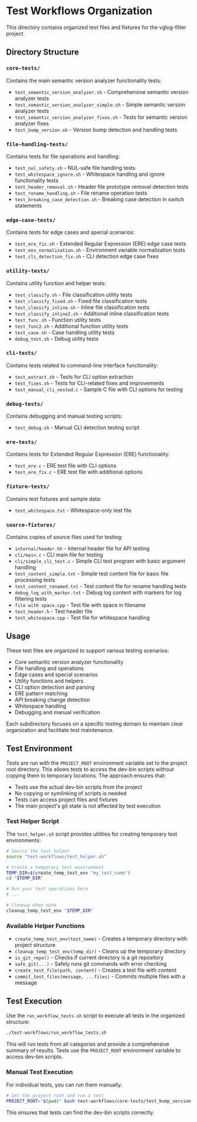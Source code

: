# Test Workflows Organization

This directory contains organized test files and fixtures for the vglog-filter project.

## Directory Structure

### `core-tests/`
Contains the main semantic version analyzer functionality tests:
- `test_semantic_version_analyzer.sh` - Comprehensive semantic version analyzer tests
- `test_semantic_version_analyzer_simple.sh` - Simple semantic version analyzer tests
- `test_semantic_version_analyzer_fixes.sh` - Tests for semantic version analyzer fixes
- `test_bump_version.sh` - Version bump detection and handling tests

### `file-handling-tests/`
Contains tests for file operations and handling:
- `test_nul_safety.sh` - NUL-safe file handling tests
- `test_whitespace_ignore.sh` - Whitespace handling and ignore functionality tests
- `test_header_removal.sh` - Header file prototype removal detection tests
- `test_rename_handling.sh` - File rename operation tests
- `test_breaking_case_detection.sh` - Breaking case detection in switch statements

### `edge-case-tests/`
Contains tests for edge cases and special scenarios:
- `test_ere_fix.sh` - Extended Regular Expression (ERE) edge case tests
- `test_env_normalization.sh` - Environment variable normalization tests
- `test_cli_detection_fix.sh` - CLI detection edge case fixes

### `utility-tests/`
Contains utility function and helper tests:
- `test_classify.sh` - File classification utility tests
- `test_classify_fixed.sh` - Fixed file classification tests
- `test_classify_inline.sh` - Inline file classification tests
- `test_classify_inline2.sh` - Additional inline classification tests
- `test_func.sh` - Function utility tests
- `test_func2.sh` - Additional function utility tests
- `test_case.sh` - Case handling utility tests
- `debug_test.sh` - Debug utility tests

### `cli-tests/`
Contains tests related to command-line interface functionality:
- `test_extract.sh` - Tests for CLI option extraction
- `test_fixes.sh` - Tests for CLI-related fixes and improvements
- `test_manual_cli_nested.c` - Sample C file with CLI options for testing

### `debug-tests/`
Contains debugging and manual testing scripts:
- `test_debug.sh` - Manual CLI detection testing script

### `ere-tests/`
Contains tests for Extended Regular Expression (ERE) functionality:
- `test_ere.c` - ERE test file with CLI options
- `test_ere_fix.c` - ERE test file with additional options

### `fixture-tests/`
Contains test fixtures and sample data:
- `test_whitespace.txt` - Whitespace-only test file

### `source-fixtures/`
Contains copies of source files used for testing:
- `internal/header.hh` - Internal header file for API testing
- `cli/main.c` - CLI main file for testing
- `cli/simple_cli_test.c` - Simple CLI test program with basic argument handling
- `test_content_simple.txt` - Simple test content file for basic file processing tests
- `test_content_renamed.txt` - Test content file for rename handling tests
- `debug_log_with_marker.txt` - Debug log content with markers for log filtering tests
- `file with space.cpp` - Test file with space in filename
- `test_header.h` - Test header file
- `test_whitespace.cpp` - Test file for whitespace handling

## Usage

These test files are organized to support various testing scenarios:
- Core semantic version analyzer functionality
- File handling and operations
- Edge cases and special scenarios
- Utility functions and helpers
- CLI option detection and parsing
- ERE pattern matching
- API breaking change detection
- Whitespace handling
- Debugging and manual verification

Each subdirectory focuses on a specific testing domain to maintain clear organization and facilitate test maintenance.

## Test Environment

Tests are run with the `PROJECT_ROOT` environment variable set to the project root directory. This allows tests to access the dev-bin scripts without copying them to temporary locations. The approach ensures that:

- Tests use the actual dev-bin scripts from the project
- No copying or symlinking of scripts is needed
- Tests can access project files and fixtures
- The main project's git state is not affected by test execution

### Test Helper Script

The `test_helper.sh` script provides utilities for creating temporary test environments:

```bash
# Source the test helper
source "test-workflows/test_helper.sh"

# Create a temporary test environment
TEMP_DIR=$(create_temp_test_env "my_test_name")
cd "$TEMP_DIR"

# Run your test operations here
# ...

# Cleanup when done
cleanup_temp_test_env "$TEMP_DIR"
```

### Available Helper Functions

- `create_temp_test_env(test_name)` - Creates a temporary directory with project structure
- `cleanup_temp_test_env(temp_dir)` - Cleans up the temporary directory
- `is_git_repo()` - Checks if current directory is a git repository
- `safe_git(...)` - Safely runs git commands with error checking
- `create_test_file(path, content)` - Creates a test file with content
- `commit_test_files(message, ...files)` - Commits multiple files with a message

## Test Execution

Use the `run_workflow_tests.sh` script to execute all tests in the organized structure:

```bash
./test-workflows/run_workflow_tests.sh
```

This will run tests from all categories and provide a comprehensive summary of results. Tests use the `PROJECT_ROOT` environment variable to access dev-bin scripts.

### Manual Test Execution

For individual tests, you can run them manually:

```bash
# Set the project root and run a test
PROJECT_ROOT="$(pwd)" bash test-workflows/core-tests/test_bump_version.sh
```

This ensures that tests can find the dev-bin scripts correctly. 